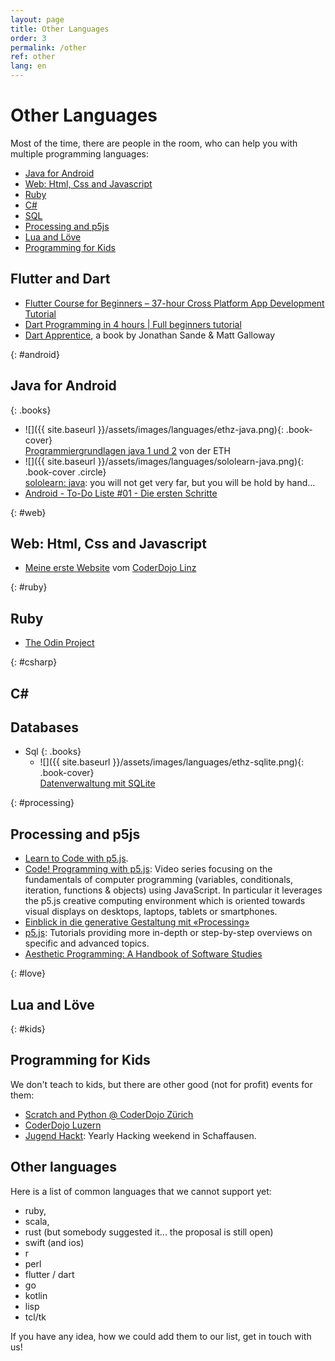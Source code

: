 ```yaml
---
layout: page
title: Other Languages
order: 3
permalink: /other
ref: other
lang: en
---
```


# Other Languages

Most of the time, there are people in the room, who can help you with multiple programming languages:

- [Java for Android](#java)
- [Web: Html, Css and Javascript](#web)
- [Ruby](#ruby)
- [C#](#csharp)
- [SQL](#sql)
- [Processing and p5js](#processing)
- [Lua and Löve](#love)
- [Programming for Kids](#kids)

## Flutter and Dart

- [Flutter Course for Beginners – 37-hour Cross Platform App Development Tutorial](https://www.youtube.com/watch?v=VPvVD8t02U8)
- [Dart Programming in 4 hours | Full beginners tutorial](https://www.youtube.com/watch?v=5xlVP04905w)
- [Dart Apprentice](https://www.raywenderlich.com/books/dart-apprentice), a book by Jonathan Sande & Matt Galloway

{: #android}
## Java for Android

{: .books}
- ![]({{ site.baseurl }}/assets/images/languages/ethz-java.png){: .book-cover}  
  [Programmiergrundlagen java 1 und 2](https://www.et.ethz.ch/) von der ETH
- ![]({{ site.baseurl }}/assets/images/languages/sololearn-java.png){: .book-cover .circle}  
  [sololearn: java](https://www.sololearn.com/course/java/): you will not get very far, but you will be hold by hand...
- [Android - To-Do Liste #01 - Die ersten Schritte](https://www.youtube.com/watch?v=zEs-z8lLO-c)

{: #web}
## Web: Html, Css and Javascript

- [Meine erste Website](https://coderdojo-linz.github.io/trainingsanleitungen/web/html-meine-erste-webseite.html) vom [CoderDojo Linz](https://coderdojo-linz.github.io)

{: #ruby}
## Ruby

- [The Odin Project](https://www.theodinproject.com/)

{: #csharp}
## C#

## Databases

- Sql
  {: .books}
  - ![]({{ site.baseurl }}/assets/images/languages/ethz-sqlite.png){: .book-cover}  
  [Datenverwaltung mit SQLite]()

{: #processing}
## Processing and p5js

- [Learn to Code with p5.js](https://happycoding.io/tutorials/p5js/).
- [Code! Programming with p5.js](https://thecodingtrain.com/beginners/p5js/): Video series focusing on the fundamentals of computer programming (variables, conditionals, iteration, functions & objects) using JavaScript. In particular it leverages the p5.js creative computing environment which is oriented towards visual displays on desktops, laptops, tablets or smartphones.
- [Einblick in die generative Gestaltung mit «Processing»](http://processing.internauta.ch/)
- [p5.js](https://p5js.org/learn/): Tutorials providing more in-depth or step-by-step overviews on specific and advanced topics.
- [Aesthetic Programming: A Handbook of Software Studies](http://openhumanitiespress.org/books/download/Soon-Cox_2020_Aesthetic-Programming.pdf)


{: #love}
## Lua and Löve

{: #kids}
## Programming for Kids

We don't teach to kids, but there are other good (not for profit) events for them:

- [Scratch and Python @ CoderDojo Zürich](http://coderdojozh.ch/)
- [CoderDojo Luzern](https://coderdojoluzern.ch/)
- [Jugend Hackt](https://jugendhackt.org/events/ch/): Yearly Hacking weekend in Schaffausen.

## Other languages

Here is a list of common languages that we cannot support yet:

- ruby,
- scala,
- rust (but somebody suggested it... the proposal is still open)
- swift (and ios)
- r
- perl
- flutter / dart
- go
- kotlin
- lisp
- tcl/tk

If you have any idea, how we could add them to our list, get in touch with us!

